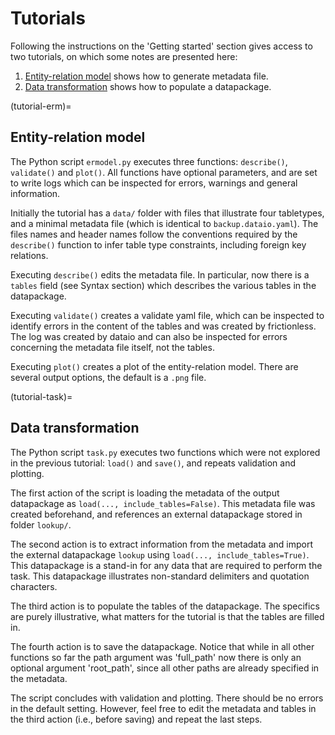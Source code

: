 # Tutorials

Following the instructions on the 'Getting started' section gives access to two tutorials, on which some notes are presented here:

1. [Entity-relation model](tutorial-erm) shows how to generate metadata file.
2. [Data transformation](tutorial-task) shows how to populate a datapackage.


(tutorial-erm)=
## Entity-relation model

The Python script `ermodel.py` executes three functions: `describe()`, `validate()` and `plot()`. All functions have optional parameters, and are set to write logs which can be inspected for errors, warnings and general information.

Initially the tutorial has a `data/` folder with files that illustrate four tabletypes, and a minimal metadata file (which is identical to `backup.dataio.yaml`). The files names and header names follow the conventions required by the `describe()` function to infer table type constraints, including foreign key relations.

Executing `describe()` edits the metadata file. In particular, now there is a `tables` field (see Syntax section) which describes the various tables in the datapackage.

Executing `validate()` creates a validate yaml file, which can be inspected to identify errors in the content of the tables and was created by frictionless. The log was created by dataio and can also be inspected for errors concerning the metadata file itself, not the tables.

Executing `plot()` creates a plot of the entity-relation model. There are several output options, the default is a `.png` file.


(tutorial-task)=
## Data transformation

The Python script `task.py` executes two functions which were not explored in the previous tutorial: `load()` and `save()`, and repeats validation and plotting.

The first action of the script is loading the metadata of the output datapackage as `load(..., include_tables=False)`. This metadata file was created beforehand, and references an external datapackage stored in folder `lookup/`.

The second action is to extract information from the metadata and import the external datapackage `lookup` using `load(..., include_tables=True)`. This datapackage is a stand-in for any data that are required to perform the task. This datapackage illustrates non-standard delimiters and quotation characters.

The third action is to populate the tables of the datapackage. The specifics are purely illustrative, what matters for the tutorial is that the tables are filled in.

The fourth action is to save the datapackage. Notice that while in all other functions so far the path argument was 'full_path' now there is only an optional argument 'root_path', since all other paths are already specified in the metadata.

The script concludes with validation and plotting. There should be no errors in the default setting. However, feel free to edit the metadata and tables in the third action (i.e., before saving) and repeat the last steps.